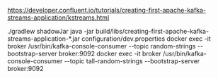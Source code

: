 https://developer.confluent.io/tutorials/creating-first-apache-kafka-streams-application/kstreams.html

./gradlew shadowJar
java -jar build/libs/creating-first-apache-kafka-streams-application-*.jar configuration/dev.properties
docker exec -it broker /usr/bin/kafka-console-consumer --topic random-strings --bootstrap-server broker:9092
docker exec -it broker /usr/bin/kafka-console-consumer --topic tall-random-strings --bootstrap-server broker:9092